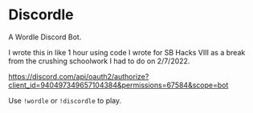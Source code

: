 # Discordle
A Wordle Discord Bot.

I wrote this in like 1 hour using code I wrote for SB Hacks VIII as a break from the crushing schoolwork I had to do on 2/7/2022.

https://discord.com/api/oauth2/authorize?client_id=940497349657104384&permissions=67584&scope=bot

Use `!wordle` or `!discordle` to play.
